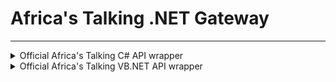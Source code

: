 # Africa's Talking .NET Gateway  
___ 
<details>  


<summary>    
Official Africa's Talking C# API wrapper 

</summary> 
 
### Install 
In your Nuget package manager console window enter the following

```BASH 
  Install-Package AfricasTalking 
``` 
![alt Nuget](screenshots/nuget.PNG)

To help decode JSON responses, you will need to add a reference in your project reference, add the  ``System.Web`` and ``System.Web.Extensions`` reference    

![alt Nuget](screenshots/reference.PNG)

### Initialization

```csharp        
// Specify your Account credentials
        string username = "MyAfricasTalkingUsername";
        string apiKey   = "MyAfricasTalkingAPIKey"; 
};
// ...

```
### [SMS ](http://docs.africastalking.com/sms/sending/csharp)
```csharp
{
    static public void Sendsmg()
    {
        // Specify your login credentials
        string username = "MyAfricasTalkingUsername";
        string apiKey   = "MyAfricasTalkingAPIKey";

        //.....Your business logic

        //all methods return a promise

        try
        {
        //status is either "Success" or "error message"

        // Your business logic ...

        }
       catch (AfricasTalkingGatewayException e)
        {
            Console.WriteLine("Encountered an error: " + e.Message);
        }
        //Do something else...

        Console.Read();
    }
}
```
#### [Sending SMS Sample](http://docs.africastalking.com/sms/sending/csharp)
- `send(options)`: Send a message. `options` contains:
    - `to`: A single recipient or an array of recipients. `REQUIRED`
    - `from`: Shortcode or alphanumeric ID that is registered with Africa's Talking account.
    - `message`: SMS content. `REQUIRED`
- `sendBulk(options)`: Send bulk SMS. In addition to paramaters of `send()`, we would have: 
    - `enqueue`: "[...] would like deliver as many messages to the API before waiting for an Ack from the Telcos."
  
- `sendPremium(options)`: Send premium SMS. In addition to paramaters of `send()`, we would have:
    - `keyword`: Value is a premium keyword `REQUIRED`
    - `linkId`: "[...] We forward the `linkId` to your application when the user send a message to your service" `REQUIRED`
    - `retryDurationInHours`: "It specifies the number of hours your subscription message should be retried in case it's not delivered to the subscriber"   
#### [Retrieving SMS](http://docs.africastalking.com/sms/sending/csharp)
> You can register a callback URL with us and we will forward any messages that are sent to your account the moment they arrive. 
> [Read more](http://docs.africastalking.com/sms/callback)
- `fetchMessages(options)`: Manually retrieve your messages.

    - `lastReceivedId`: "This is the id of the message that you last processed". Defaults to `0`. `REQUIRED`
#### [Premium Subscriptions](http://docs.africastalking.com/sms/sending/csharp)
> If you have subscription products on your premium SMS short codes, you will need to configure a callback URL that we will invoke to notify you when users subscribe or unsubscribe from your products.
> [Read more](http://docs.africastalking.com/subscriptions/callback)
- `createSubscription(options)`:
  - `shortCode`: "This is a premium short code mapped to your account". `REQUIRED`
    - `keyword`: "Value is a premium keyword under the above short code and mapped to your account". `REQUIRED`
    - `phoneNumber`: "The phoneNumber to be subscribed" `REQUIRED`
- `fetchSubscription(options)`:
    - `shortCode`: "This is a premium short code mapped to your account". `REQUIRED`
    - `keyword`: "Value is a premium keyword under the above short code and mapped to your account". `REQUIRED`
    - `lastReceivedId`: "ID of the subscription you believe to be your last." Defaults to `0`

### [USSD](http://docs.africastalking.com/ussd)
> Processing USSD requests using our API is very easy once your account is set up. In particular, you will need to:
> - Register a service code with us.
> - Register a URL that we can call whenever we get a request from a client coming into our system.
> Once you register your callback URL, any requests that we receive belonging to you will trigger a callback that sends the request data to that page using HTTP POST.
> [Read more.](http://docs.africastalking.com/ussd)
___ 
## Voice
```csharp
```
- Helpers that will construct proper `xml` to send back to Africa's Taking API when it comes `POST`ing. [Read more](http://docs.africastalking.com/voice)
    - `Say`, `Play`, `GetDigits`, `Dial`, `Record`, `Enqueue`, `Dequeue`, `Conference`, `Redirect`, `Reject`
- Initiate a call
- Fetch call queue
- Any url to ```Play``` will be cached by default.
- Remember to send back an HTTP 200.
#### [Initiate a call](http://docs.africastalking.com/voice/call)
The CSharp code snippet below shows how to make a call using our API
```csharp
class MainClass
{   
    static public void testCalling ()
    {
       // Specify your login credentials
        string username = "MyAfricasTalkingUsername";
        string apiKey   = "MyAfricasTalkingAPIKey";
        // Specify your Africa's Talking phone number in international format
        // Please ensure you include the country code (+254 for Kenya in this case)
        string from = "+254711082XXX";
        // Specify the numbers that you want to call to in a comma-separated list
        string to = "+254711XXXYYY,+254733YYYZZZ";
        // Create a new instance of our awesome gateway class
        AfricasTalkingGateway gateway = new AfricasTalkingGateway (username, apiKey);
        //all methods return a promise
        try {            
                //Only status "Queued" means the call was successfully placed    
                dynamic results = gateway.call(from, to);
                //Your business logic ...    
            }
            Console.WriteLine ("Calls have been initiated. Time for song and dance!");
           } catch (AfricasTalkingGatewayException e) {
            Console.WriteLine ("Encountered an error: " + e.Message);        
        }
          //Do something else...
    }
}
```
___ 
### Airtime

```csharp
class MainClass
{
    static public void Main ()
    {   
         // Specify your login credentials
        string username = "MyAfricasTalkingUsername";
        string apiKey   = "MyAfricasTalkingAPIKey";
        // Specify an array list to hold numbers to receive airtime
        ArrayList AirtimeRecipientsList = new ArrayList();
         // Declare hashtable to hold the first number
         Hashtable rec1      = new Hashtable();
        rec1["phoneNumber"] = "+254711XXXYYY";
        rec1["amount"]      = "KES XXX";
          // Add recipient to list
        AirtimeRecipientsList.Add(rec1);
        //.....You can add as many hashtable as possible

    // Create a new instance of our awesome gateway class
        AfricasTalkingGateway gateway = new AfricasTalkingGateway (username, apiKey);
        //all methods return a promise

     try {
            // That's it. Hit send and we will handle the rest
                          
            dynamic response = gateway.sendAirtime(AirtimeRecipientsList);
            //Any other business logic ... 
            }
            catch(AfricasTalkingGatewayException ex) {
                Console.WriteLine (ex.Message);
            }
              //Do something else...
    }
}
```      
___ 
### [ Account Balance](http://docs.africastalking.com/userdata/balance/csharp)
- `FetchAccount()`: Fetch account info; i.e. balance
```csharp
class MainClass
{
    static public void Main ()
     {             
        // Specify your login credentials
        string username = "MyAfricasTalkingUsername";
        string apiKey   = "MyAfricasTalkingAPIKey";
        // Create a new instance of our awesome gateway class
            AfricasTalkingGateway gateway = new AfricasTalkingGateway (username, apiKey);
      // so wrap the call in a try-catch block       
            try {
              dynamic response = gateway.getUserData ();
                Console.WriteLine (response["balance"]);
            //The result will have the format=> KES XXX
            } catch (AfricasTalkingGatewayException e) {
                Console.WriteLine ("Encountered an error: " + e.Message);        
        }
        //Do something else...
    }
}
```
___
### Payments
### C2B
> Mobile Consumer To Business (C2B) functionality allows your application to receive payments that are initiated by a mobile subscriber.
> This is typically achieved by disctributing a PayBill or BuyGoods number (and optionally an account number) that clients can use to make payments from their mobile devices.
> [Read more](http://docs.africastalking.com/payments/mobile-c2b)
```csharp
 class customer2business
    {
        static public void _customer2business()
        {
        // Specify your login credentials
        string username = "MyAfricasTalkingUsername";
        string apiKey   = "MyAfricasTalkingAPIKey";
          // Specify the name of your Africa's Talking payment product
            string productName     = "ATproductName";
            // The phone number of the customer checking out
            string phoneNumber     = "++254711XXXYYY";
            // The 3-Letter ISO currency code for the checkout amount
            string currencyCode    = "KES";
            // The checkout amount
            int amount             = 500;
            // The provider Channel - Optional
            string providerChannel = "your providerChannel";

            // Create a new instance of our awesome gateway class
            AfricasTalkingGateway gateway = new AfricasTalkingGateway(username, apiKey);   
            // Any gateway errors will be captured by our custom Exception class below,        
            try
            {
                // Initiate the checkout. If successful, you will get back a json response
                dynamic checkoutResponse = gateway.initiateMobilePaymentCheckout(productName, phoneNumber,currencyCode,amount,providerChannel);

                Console.WriteLine(checkoutResponse);

            }
            catch (AfricasTalkingGatewayException e)
            {
                Console.WriteLine("Encountered an error: " + e.Message);
            }
            Console.Read();
        }
    }
```
### Initiate checkout

- `checkout(options)`: Initiate Customer to Business (C2B) payments on a mobile subscriber's device. [More info](http://docs.africastalking.com/payments/mobile-checkout)

    - `productName`: Your Payment Product. `REQUIRED`

    - `phoneNumber`: The customer phone number (in international format; e.g. `25471xxxxxxx`). `REQUIRED`

    - `currencyCode`: 3-digit ISO format currency code (e.g `KES`, `USD`, `UGX` etc.) `REQUIRED`

    - `amount`: This is the amount. `REQUIRED`

    - `metadata`: Some optional data to associate with transaction.     

```csharp
 class initiatecheckout
    {
        static public void Initiatecheckout()
        {
        // Specify your login credentials
        string username = "MyAfricasTalkingUsername";
        string apiKey   = "MyAfricasTalkingAPIKey";
        //.....Your business logic

        //all methods return a promise              
            try
            {
                //Initiate the checkout. If successful, you will get back a json response
                //Your business logic ... 

              Console.WriteLine(checkoutResponse);
            }
            catch (AfricasTalkingGatewayException e)
            {
                Console.WriteLine("Encountered an error: " + e.Message);
            }
            //Do something else...
            Console.Read();
        }
    }
```
### B2C
- `pay(options)`:  Initiate payments to mobile subscribers from your payment wallet. [More info](http://docs.africastalking.com/payments/mobile-b2c)

    - `productName`: Your Payment Product. `REQUIRED`

    - `recipients`: A list of **up to 10** recipients. Each recipient has:

        - `phoneNumber`: The payee phone number (in international format; e.g. `25471xxxxxxx`). `REQUIRED`

        - `currencyCode`: 3-digit ISO format currency code (e.g `KES`, `USD`, `UGX` etc.) `REQUIRED`

        - `amount`: Payment amount. `REQUIRED`

        - `reason`: This field contains a string showing the purpose for the payment.

        - `metadata`: Some optional data to associate with transaction.
### B2B
 -  ``In order`` to facilitate __Mobile B2C transactions__, we have implemented a RESTFul JSON API that allows your application to request B2C Payments to a mobile subscriber's phone number. The amount specified will then be directly credited to the mobile subscriber's account. Our API allows you to initiate multiple B2C transactions in one request, all of which will be queued in our gateways for processing.
-  ``Once`` the payment provider confirms or rejects the payment request, our APIs will generate a payment notification and send it to the callback URL configured in your account. You can learn more about how to handle payment notifications [in this section](http://docs.africastalking.com/payment/notification).
- ``Please`` note that a notification will be generated regardless of whether the transaction was successful or not. 
```csharp
public class TestMobilePaymentB2C
{
    public static void MobilePaymentB2C()
    {
        // Specify your login credentials
        string username = "MyAfricasTalkingUsername";
        string apiKey   = "MyAfricasTalkingAPIKey";
    //Create an instance of our awesome gateway class and pass your credentials
    AfricasTalkingGateway gateway    = new AfricasTalkingGateway(username, apiKey, "production");
    // Specify the name of your Africa's Talking payment product
        string productName = "My Online Store";
        // The 3-Letter ISO currency code for the checkout amount
        string currencyCode = "KES";
        //Provide the details of a mobile money recipient
        MobilePaymentB2CRecipient recipient1 = new MobilePaymentB2CRecipient("+254700YYYXXX", "KES", 10M);
        recipient1.AddMetadata("name", "Clerk");
        recipient1.AddMetadata("reason", "May Salary");
           // You can provide up to 10 recipients at a time
       MobilePaymentB2CRecipient recipient2 = new MobilePaymentB2CRecipient("+254741YYYXXX", "KES", 10M);
       recipient2.AddMetadata("name", "Accountant");
       recipient2.AddMetadata("reason", "May Salary");
        // Put the recipients into an array
        IList<MobilePaymentB2CRecipient> recipients = new List<MobilePaymentB2CRecipient>();
        recipients.Add(recipient1);
         recipients.Add(recipient2);
    try
        {
            var responses = gateway.MobilePaymentB2CRequest(productName, recipients);
            Console.WriteLine(responses);
        }
        catch (Exception ex)
        {
            Console.WriteLine("Received error response: " + ex.Message);
        }
        Console.ReadLine();
    }
}
```

</details>


<details>
<summary>
Official Africa's Talking VB.NET API wrapper 
</summary> 
 
 

</details>
